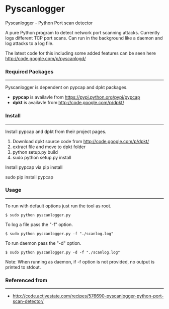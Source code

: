 Pyscanlogger
============

Pyscanlogger - Python Port scan detector

A pure Python program to detect network port scanning attacks. Currently logs different TCP port scans. Can run in the background like a daemon and log attacks to a log file.

The latest code for this including some added features can be seen here http://code.google.com/p/pyscanlogd/

### Required Packages
----
Pyscanlogger is dependent on pypcap and dpkt packages.

- **pypcap** is availavle from https://pypi.python.org/pypi/pypcap
- **dpkt** is availavle from http://code.google.com/p/dpkt/ 


### Install
----

Install pypcap and dpkt from their project pages.

1. Download dpkt source code from http://code.google.com/p/dpkt/ 
2. extract file and move to dpkt folder
3. python setup.py build 
4. sudo python setup.py install 

Install pypcap via pip install

sudo pip install pypcap

### Usage
----

To run with default options just run the tool as root.

`$ sudo python pyscanlogger.py`

To log a file pass the "-f" option.

`$ sudo python pyscanlogger.py -f "./scanlog.log"`

To run daemon pass the "-d" option.

`$ sudo python pyscanlogger.py -d -f "./scanlog.log"`

Note: When running as daemon, if -f option is not provided, no output is printed to stdout.


### Referenced from
---

- http://code.activestate.com/recipes/576690-pyscanlogger-python-port-scan-detector/

